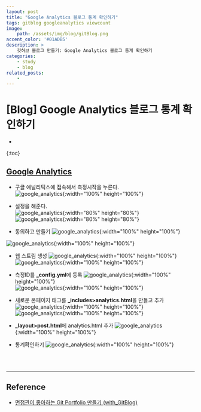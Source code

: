 ```yaml
---
layout: post
title: "Google Analytics 블로그 통계 확인하기"
tags: gitblog googleanalytics viewcount
image: 
    path: /assets/img/blog/gitBlog.png
accent_color: '#01ADB5'
description: >
    깃허브 블로그 만들기: Google Analytics 블로그 통계 확인하기
categories:
    - study
    - blog
related_posts:    
    -    
---
```

# [Blog] Google Analytics 블로그 통계 확인하기
* 
{:toc}

## [Google Analytics](https://analytics.google.com/analytics/web/?hl=ko)
- 구글 애널리틱스에 접속해서 측정시작을 누른다.   
![google_analytics](/assets/img/blog/google_analytics1.png){:width="100%" height="100%"}  
 
- 설정을 해준다.   
![google_analytics](/assets/img/blog/google_analytics2.png){:width="80%" height="80%"}   
![google_analytics](/assets/img/blog/google_analytics3.png){:width="80%" height="80%"}   

- 동의하고 만들기
![google_analytics](/assets/img/blog/google_analytics4.png){:width="100%" height="100%"}   

![google_analytics](/assets/img/blog/google_analytics5.png){:width="100%" height="100%"}   

- 웹 스트림 생성
![google_analytics](/assets/img/blog/google_analytics6.png){:width="100%" height="100%"}   
![google_analytics](/assets/img/blog/google_analytics7.png){:width="100%" height="100%"} 

- 측정ID를 **_config.yml**에 등록
![google_analytics](/assets/img/blog/google_analytics8.png){:width="100%" height="100%"}   
![google_analytics](/assets/img/blog/google_analytics9.png){:width="100%" height="100%"}  

- 새로운 온페이지 태그를 **_includes>analytics.html**을 만들고 추가
![google_analytics](/assets/img/blog/google_analytics10.png){:width="100%" height="100%"}   
![google_analytics](/assets/img/blog/google_analytics11.png){:width="100%" height="100%"} 

- **_layout>post.html**에 analytics.html 추가
![google_analytics](/assets/img/blog/google_analytics12.png){:width="100%" height="100%"}   

- 통계확인하기
![google_analytics](/assets/img/blog/google_analytics13.png){:width="100%" height="100%"}   



<br>
<br>

- - -

## Reference 
- [면접관이 좋아하는 Git Portfolio 만들기 (with_GitBlog)](https://projectlion.io/courses/technology/gitblog)